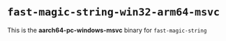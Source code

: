 # `fast-magic-string-win32-arm64-msvc`

This is the **aarch64-pc-windows-msvc** binary for `fast-magic-string`

